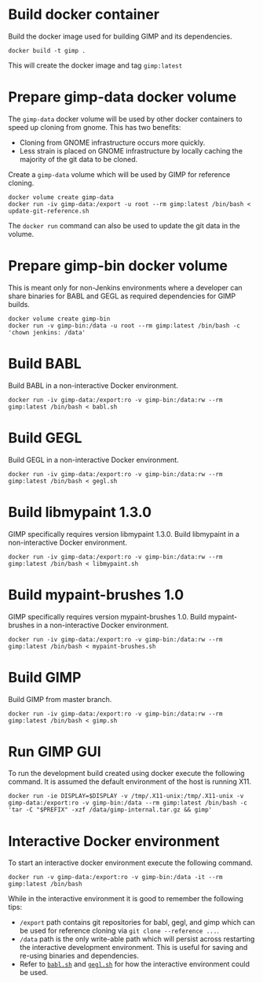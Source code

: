 # Build docker container

Build the docker image used for building GIMP and its dependencies.

    docker build -t gimp .

This will create the docker image and tag `gimp:latest`

# Prepare gimp-data docker volume

The `gimp-data` docker volume will be used by other docker containers to speed
up cloning from gnome.  This has two benefits:

- Cloning from GNOME infrastructure occurs more quickly.
- Less strain is placed on GNOME infrastructure by locally caching the majority
  of the git data to be cloned.

Create a `gimp-data` volume which will be used by GIMP for reference cloning.

    docker volume create gimp-data
    docker run -iv gimp-data:/export -u root --rm gimp:latest /bin/bash < update-git-reference.sh

The `docker run` command can also be used to update the git data in the volume.

# Prepare gimp-bin docker volume

This is meant only for non-Jenkins environments where a developer can share
binaries for BABL and GEGL as required dependencies for GIMP builds.

    docker volume create gimp-bin
    docker run -v gimp-bin:/data -u root --rm gimp:latest /bin/bash -c 'chown jenkins: /data'

# Build BABL

Build BABL in a non-interactive Docker environment.

    docker run -iv gimp-data:/export:ro -v gimp-bin:/data:rw --rm gimp:latest /bin/bash < babl.sh

# Build GEGL

Build GEGL in a non-interactive Docker environment.

    docker run -iv gimp-data:/export:ro -v gimp-bin:/data:rw --rm gimp:latest /bin/bash < gegl.sh

# Build libmypaint 1.3.0

GIMP specifically requires version libmypaint 1.3.0.  Build libmypaint in a
non-interactive Docker environment.

    docker run -iv gimp-data:/export:ro -v gimp-bin:/data:rw --rm gimp:latest /bin/bash < libmypaint.sh

# Build mypaint-brushes 1.0

GIMP specifically requires version mypaint-brushes 1.0.  Build mypaint-brushes
in a non-interactive Docker environment.

    docker run -iv gimp-data:/export:ro -v gimp-bin:/data:rw --rm gimp:latest /bin/bash < mypaint-brushes.sh

# Build GIMP

Build GIMP from master branch.

    docker run -iv gimp-data:/export:ro -v gimp-bin:/data:rw --rm gimp:latest /bin/bash < gimp.sh

# Run GIMP GUI

To run the development build created using docker execute the following command.
It is assumed the default environment of the host is running X11.

    docker run -ie DISPLAY=$DISPLAY -v /tmp/.X11-unix:/tmp/.X11-unix -v gimp-data:/export:ro -v gimp-bin:/data --rm gimp:latest /bin/bash -c 'tar -C "$PREFIX" -xzf /data/gimp-internal.tar.gz && gimp'

# Interactive Docker environment

To start an interactive docker environment execute the following command.

    docker run -v gimp-data:/export:ro -v gimp-bin:/data -it --rm gimp:latest /bin/bash

While in the interactive environment it is good to remember the following tips:

- `/export` path contains git repositories for babl, gegl, and gimp which can be
  used for reference cloning via `git clone --reference ...`.
- `/data` path is the only write-able path which will persist across restarting
  the interactive development environment.  This is useful for saving and
  re-using binaries and dependencies.
- Refer to [`babl.sh`](babl.sh) and [`gegl.sh`](gegl.sh) for how the interactive
  environment could be used.
